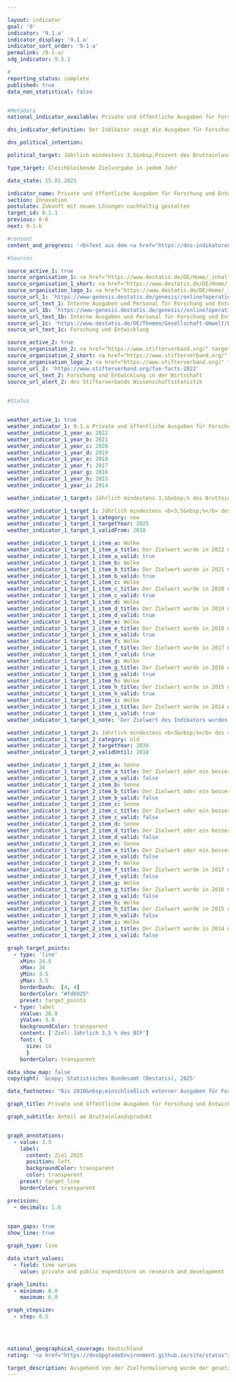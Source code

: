 ```yaml
---

layout: indicator        
goal: '9'        
indicator: '9.1.a'        
indicator_display: '9.1.a'        
indicator_sort_order: '9-1-a'        
permalink: /9-1-a/        
sdg_indicator: 9.5.1        

#
reporting_status: complete        
published: true        
data_non_statistical: false        


#Metadata        
national_indicator_available: Private und öffentliche Ausgaben für Forschung und Entwicklung        

dns_indicator_definition: Der Indikator zeigt die Ausgaben für Forschung und Entwicklung (<abbr title="Forschung und Entwicklung" tabindex="0">FuE</abbr>) von Wirtschaft, Staat und Hochschulen in Relation zum Bruttoinlandsprodukt (<abbr title="Bruttoinlandsprodukt" tabindex="0">BIP</abbr>).        

dns_political_intention:         

political_target: Jährlich mindestens 3,5&nbsp;Prozent des Bruttoinlandsprodukts (<abbr title="Bruttoinlandsprodukt" tabindex="0">BIP</abbr>) bis 2025        

type_target: Gleichbleibende Zielvorgabe in jedem Jahr        

data_state: 15.01.2025        

indicator_name: Private und öffentliche Ausgaben für Forschung und Entwicklung        
section: Innovation        
postulate: Zukunft mit neuen Lösungen nachhaltig gestalten        
target_id: 9.1.1        
previous: 8-6        
next: 9-1-b        

#content         
content_and_progress: '<b>Text aus dem <a href="https://dns-indikatoren.de/assets/Publikationen/Indikatorenberichte/2022.pdf">Indikatorenbericht 2022&nbsp;- Stand 31.10.2022</a></b><br><br>Forschung und Entwicklung (<abbr title="Forschung und Entwicklung" tabindex="0">FuE</abbr>) sind wissenschaftliche Tätigkeiten und werden definiert als schöpferische und systematische Arbeiten zur Erweiterung des Wissensstandes&nbsp;–&nbsp;einschließlich des Wissens über die Menschheit, die Kultur und die Gesellschaft&nbsp;–&nbsp;und zur Entwicklung neuer Anwendungen auf Basis des vorhandenen Wissens. Um <abbr title="Forschung und Entwicklung" tabindex="0">FuE</abbr> gegenüber verwandten Tätigkeiten abzugrenzen, wird als Hauptkriterium geprüft, ob ein nennenswertes Element von Neuheit oder Weiterentwicklung vorhanden ist.<br><br>Der Anteil der <abbr title="Forschung und Entwicklung" tabindex="0">FuE</abbr>-Ausgaben am Bruttoinlandsprodukt (<abbr title="Bruttoinlandsprodukt" tabindex="0">BIP</abbr>) wird jährlich vom Statistischen Bundesamt ermittelt. Die gesamten Ausgaben für <abbr title="Forschung und Entwicklung" tabindex="0">FuE</abbr> setzen sich aus den Ausgaben der Sektoren Staat (einschließlich privater Forschungseinrichtungen ohne Erwerbszweck), Hochschulen und Wirtschaft zusammen. Die Erhebungen und Berechnungen folgen den methodischen Empfehlungen des Frascati-Handbuchs der Organisation für wirtschaftliche Zusammenarbeit und Entwicklung (<abbr title="Organisation for Economic Co-operation and Development (Organisation für wirtschaftliche Zusammenarbeit und Entwicklung)" tabindex="0">OECD</abbr>) zu Statistiken über <abbr title="Forschung und Entwicklung" tabindex="0">FuE</abbr>, wodurch die internationale Vergleichbarkeit sichergestellt ist.<br><br>Im Jahr 2020&nbsp;lagen die gesamten <abbr title="Forschung und Entwicklung" tabindex="0">FuE</abbr>-Ausgaben in Deutschland bei 106,6&nbsp;Milliarden Euro. Dies entsprach einem Anteil von 3,1&nbsp;% am <abbr title="Bruttoinlandsprodukt" tabindex="0">BIP</abbr>. Damit lag der Wert 0,4&nbsp;Prozentpunkte unterhalb des gesetzten Zielwertes von jährlich mindestens 3,5&nbsp;% des <abbr title="Bruttoinlandsprodukt" tabindex="0">BIP</abbr> bis 2025. Bei Fortsetzung der bisherigen Entwicklung wird das anvisierte Ziel verfehlt.<br><br>Seit dem Jahr 2000&nbsp;ist der Anteil der <abbr title="Forschung und Entwicklung" tabindex="0">FuE</abbr>-Ausgaben am <abbr title="Bruttoinlandsprodukt" tabindex="0">BIP</abbr> in Deutschland um 0,7&nbsp;Prozentpunkte gestiegen. Insgesamt verdoppelten sich die <abbr title="Forschung und Entwicklung" tabindex="0">FuE</abbr>-Ausgaben seit 2000. Gegenüber dem Vorjahr 2019&nbsp;sanken jedoch die <abbr title="Forschung und Entwicklung" tabindex="0">FuE</abbr>-Ausgaben im ersten Corona-Jahr um 3,4&nbsp;Milliarden Euro. Dieser Rückgang beschränkt sich allerdings vollständig auf den Wirtschaftssektor, während in den anderen beiden Sektoren Anstiege zu verzeichnen waren.<br><br>Im Jahr 2020&nbsp;entfiel der weitaus größte Teil der <abbr title="Forschung und Entwicklung" tabindex="0">FuE</abbr>-Ausgaben in Deutschland mit 66,6&nbsp;% auf die Wirtschaft, mit 18,7&nbsp;% auf die Hochschulen und mit 14,6&nbsp;% auf staatliche und private Forschungseinrichtungen ohne Erwerbszweck. Das Personal in <abbr title="Forschung und Entwicklung" tabindex="0">FuE</abbr> umfasste dabei geschätzt 733&nbsp;831&nbsp;Personen (in Vollzeitäquivalenten), wobei jeweils nur der im Bereich <abbr title="Forschung und Entwicklung" tabindex="0">FuE</abbr> geleistete Anteil der Arbeitszeit berücksichtigt wurde. Das Personal ist zu 63,7&nbsp;% der Wirtschaft, zu 20,7&nbsp;% den Hochschulen und zu 15,6&nbsp;% den staatlichen und privaten Forschungseinrichtungen ohne Erwerbszweck zuzurechnen.<br><br>Im internationalen Vergleich der <abbr title="Organisation for Economic Co-operation and Development (Organisation für wirtschaftliche Zusammenarbeit und Entwicklung)" tabindex="0">OECD</abbr>-Mitgliedstaaten lag Deutschland 2020&nbsp;mit 3,1&nbsp;% knapp vor Dänemark mit 3,0&nbsp;% und Finnland mit 2,9&nbsp;% sowie über dem Durchschnitt der <abbr title="Europäische Union mit 27&nbsp;Mitgliedsstaaten (ohne das Vereinigte Königreich)" tabindex="0">EU-27</abbr>-Region von 2,2&nbsp;% und dem <abbr title="Organisation for Economic Co-operation and Development (Organisation für wirtschaftliche Zusammenarbeit und Entwicklung)" tabindex="0">OECD</abbr>-Durchschnitt von 2,7&nbsp;% des <abbr title="Bruttoinlandsprodukt" tabindex="0">BIP</abbr>. Acht Staaten, wie zum Beispiel Schweden (3,5&nbsp;%) oder Japan (3,3&nbsp;%), lagen hingegen vor Deutschland. Im nationalen Vergleich lag Baden-Württemberg mit zuletzt 5,7&nbsp;% (Jahr 2020) weit vor den übrigen Bundesländern; gefolgt von Bremen mit 3,7&nbsp;% und Bayern mit 3,4&nbsp;% des <abbr title="Bruttoinlandsprodukt" tabindex="0">BIP</abbr>.'                

#Sources        

source_active_1: true
source_organisation_1: <a href="https://www.destatis.de/DE/Home/_inhalt.html" target="_blank">Statistisches Bundesamt</a>
source_organisation_1_short: <a href="https://www.destatis.de/DE/Home/_inhalt.html" target="_blank">Statistisches Bundesamt</a>
source_organisation_logo_1: <a href="https://www.destatis.de/DE/Home/_inhalt.html" target="_blank"><img src="https://dnsTestEnvironment.github.io/dns-indicators/public/OrgImgDe/destatis.png" alt="Statistisches Bundesamt" title=" Klicken Sie hier um zur Homepage der Organisation Statistisches Bundesamt zu gelangen." style="height:60px; width:148px; border:transparent"/></a>
source_url_1: 'https://www-genesis.destatis.de/genesis//online?operation=table&code=21821-0001&bypass=true&levelindex=1&levelid=1622107294362&language=de'
source_url_text_1: Interne Ausgaben und Personal für Forschung und Entwicklung (Bund)&nbsp;–&nbsp;GENESIS online 21821-0001
source_url_1b: 'https://www-genesis.destatis.de/genesis//online?operation=table&code=21821-0002&bypass=true&levelindex=0&levelid=1660726117256&language=de'
source_url_text_1b: Interne Ausgaben und Personal für Forschung und Entwicklung (Länder)&nbsp;–&nbsp;GENESIS online 21821-0002
source_url_1c: 'https://www.destatis.de/DE/Themen/Gesellschaft-Umwelt/Bildung-Forschung-Kultur/Forschung-Entwicklung/_inhalt.html'
source_url_text_1c: Forschung und Entwicklung

source_active_2: true
source_organisation_2: <a href="https://www.stifterverband.org/" target="_blank" onclick="return confirm_alert('des Stifterverbands Wissenschaftsstatistik', 'De')">Stifterverband Wissenschaftsstatistik</a>
source_organisation_2_short: <a href="https://www.stifterverband.org/" target="_blank" onclick="return confirm_alert('des Stifterverbands Wissenschaftsstatistik', 'De')">Stifterverband Wissenschaftsstatistik</a>
source_organisation_logo_2: <a href="https://www.stifterverband.org/" target="_blank" onclick="return confirm_alert('des Stifterverbands Wissenschaftsstatistik', 'De')"><img src="https://dnsTestEnvironment.github.io/dns-indicators/public/OrgImgDe/svws.png" alt="Stifterverband Wissenschaftsstatistik" title=" Klicken Sie hier um zur Homepage der Organisation Stifterverband Wissenschaftsstatistik zu gelangen." style="height:60px; width:148px; border:transparent"/></a>
source_url_2: 'https://www.stifterverband.org/fue-facts-2022'
source_url_text_2: Forschung und Entwicklung in der Wirtschaft
source_url_alert_2: des Stifterverbands Wissenschaftsstatistik
        

#Status        


weather_active_1: true
weather_indicator_1: 9.1.a Private und öffentliche Ausgaben für Forschung und Entwicklung
weather_indicator_1_year_a: 2022
weather_indicator_1_year_b: 2021
weather_indicator_1_year_c: 2020
weather_indicator_1_year_d: 2019
weather_indicator_1_year_e: 2018
weather_indicator_1_year_f: 2017
weather_indicator_1_year_g: 2016
weather_indicator_1_year_h: 2015
weather_indicator_1_year_i: 2014

weather_indicator_1_target: Jährlich mindestens 3,5&nbsp;% des Bruttoinlandsprodukts (<abbr title="Bruttoinlandsprodukt" tabindex="0">BIP</abbr>) bis 2025

weather_indicator_1_target_1: Jährlich mindestens <b>3,5&nbsp;%</b> des <abbr title="Bruttoinlandsprodukt" tabindex="0">BIP</abbr> bis <b>2025</b>
weather_indicator_1_target_1_category: new
weather_indicator_1_target_1_targetYear: 2025
weather_indicator_1_target_1_validFrom: 2018

weather_indicator_1_target_1_item_a: Wolke
weather_indicator_1_target_1_item_a_title: Der Zielwert wurde in 2022 nicht erreicht, aber die durchschnittliche Entwicklung wies in die gewünschte Richtung.
weather_indicator_1_target_1_item_a_valid: true
weather_indicator_1_target_1_item_b: Wolke
weather_indicator_1_target_1_item_b_title: Der Zielwert wurde in 2021 nicht erreicht, aber die durchschnittliche Entwicklung wies in die gewünschte Richtung.
weather_indicator_1_target_1_item_b_valid: true
weather_indicator_1_target_1_item_c: Wolke
weather_indicator_1_target_1_item_c_title: Der Zielwert wurde in 2020 nicht erreicht, aber die durchschnittliche Entwicklung wies in die gewünschte Richtung.
weather_indicator_1_target_1_item_c_valid: true
weather_indicator_1_target_1_item_d: Wolke
weather_indicator_1_target_1_item_d_title: Der Zielwert wurde in 2019 nicht erreicht, aber die durchschnittliche Entwicklung wies in die gewünschte Richtung.
weather_indicator_1_target_1_item_d_valid: true
weather_indicator_1_target_1_item_e: Wolke
weather_indicator_1_target_1_item_e_title: Der Zielwert wurde in 2018 nicht erreicht, aber die durchschnittliche Entwicklung wies in die gewünschte Richtung.
weather_indicator_1_target_1_item_e_valid: true
weather_indicator_1_target_1_item_f: Wolke
weather_indicator_1_target_1_item_f_title: Der Zielwert wurde in 2017 nicht erreicht, aber die durchschnittliche Entwicklung wies in die gewünschte Richtung.
weather_indicator_1_target_1_item_f_valid: true
weather_indicator_1_target_1_item_g: Wolke
weather_indicator_1_target_1_item_g_title: Der Zielwert wurde in 2016 nicht erreicht, aber die durchschnittliche Entwicklung wies in die gewünschte Richtung.
weather_indicator_1_target_1_item_g_valid: true
weather_indicator_1_target_1_item_h: Wolke
weather_indicator_1_target_1_item_h_title: Der Zielwert wurde in 2015 nicht erreicht, aber die durchschnittliche Entwicklung wies in die gewünschte Richtung.
weather_indicator_1_target_1_item_h_valid: true
weather_indicator_1_target_1_item_i: Wolke
weather_indicator_1_target_1_item_i_title: Der Zielwert wurde in 2014 nicht erreicht, aber die durchschnittliche Entwicklung wies in die gewünschte Richtung.
weather_indicator_1_target_1_item_i_valid: true
weather_indicator_1_target_1_note: 'Der Zielwert des Indikators wurden im Rahmen der <a href="https://www.bundesregierung.de/resource/blob/975274/1546450/c32ed8ebe3b82eb22e3daa78b01bcf31/2018-11-07-aktualisierung-dns-2018-data.pdf?download=1">Aktualisierung der Deutschen Nachhaltigkeitsstrategie 2018</a> an die Vereinbarungen im Koalitionsvertrag angepasst. Seit Inkrafttreten dieses Beschlusses gilt für den Indikator das geänderte Ziel (3,5&nbsp;% bis 2025).'

weather_indicator_1_target_2: Jährlich mindestens <b>3&nbsp;%</b> des <abbr title="Bruttoinlandsprodukt" tabindex="0">BIP</abbr> bis <b>2030</b>
weather_indicator_1_target_2_category: old
weather_indicator_1_target_2_targetYear: 2030
weather_indicator_1_target_2_validUntil: 2018

weather_indicator_1_target_2_item_a: Sonne
weather_indicator_1_target_2_item_a_title: Der Zielwert oder ein besserer Wert wurde in 2022 erreicht und die durchschnittliche Veränderung deutete nicht in Richtung einer Verschlechterung.
weather_indicator_1_target_2_item_a_valid: false
weather_indicator_1_target_2_item_b: Sonne
weather_indicator_1_target_2_item_b_title: Der Zielwert oder ein besserer Wert wurde in 2021 erreicht und die durchschnittliche Veränderung deutete nicht in Richtung einer Verschlechterung.
weather_indicator_1_target_2_item_b_valid: false
weather_indicator_1_target_2_item_c: Sonne
weather_indicator_1_target_2_item_c_title: Der Zielwert oder ein besserer Wert wurde in 2020 erreicht und die durchschnittliche Veränderung deutete nicht in Richtung einer Verschlechterung.
weather_indicator_1_target_2_item_c_valid: false
weather_indicator_1_target_2_item_d: Sonne
weather_indicator_1_target_2_item_d_title: Der Zielwert oder ein besserer Wert wurde in 2019 erreicht und die durchschnittliche Veränderung deutete nicht in Richtung einer Verschlechterung.
weather_indicator_1_target_2_item_d_valid: false
weather_indicator_1_target_2_item_e: Sonne
weather_indicator_1_target_2_item_e_title: Der Zielwert oder ein besserer Wert wurde in 2018 erreicht und die durchschnittliche Veränderung deutete nicht in Richtung einer Verschlechterung.
weather_indicator_1_target_2_item_e_valid: false
weather_indicator_1_target_2_item_f: Wolke
weather_indicator_1_target_2_item_f_title: Der Zielwert wurde in 2017 nicht erreicht, aber die durchschnittliche Entwicklung wies in die gewünschte Richtung.
weather_indicator_1_target_2_item_f_valid: false
weather_indicator_1_target_2_item_g: Wolke
weather_indicator_1_target_2_item_g_title: Der Zielwert wurde in 2016 nicht erreicht, aber die durchschnittliche Entwicklung wies in die gewünschte Richtung.
weather_indicator_1_target_2_item_g_valid: false
weather_indicator_1_target_2_item_h: Wolke
weather_indicator_1_target_2_item_h_title: Der Zielwert wurde in 2015 nicht erreicht, aber die durchschnittliche Entwicklung wies in die gewünschte Richtung.
weather_indicator_1_target_2_item_h_valid: false
weather_indicator_1_target_2_item_i: Wolke
weather_indicator_1_target_2_item_i_title: Der Zielwert wurde in 2014 nicht erreicht, aber die durchschnittliche Entwicklung wies in die gewünschte Richtung.
weather_indicator_1_target_2_item_i_valid: false        

graph_target_points:
  - type: 'line'
    xMin: 24.5
    xMax: 34
    yMin: 3.5
    yMax: 3.5
    borderDash:  [4, 4]
    borderColor: "#fd6925"
    preset: target_points
  - type: label
    xValue: 28.8
    yValue: 3.8
    backgroundColor: transparent
    content: ['Ziel: Jährlich 3,5 % des BIP']
    font: {
      size: 14
      }
    borderColor: transparent        

data_show_map: false        
copyright: '&copy; Statistisches Bundesamt (Destatis), 2025'        

data_footnotes: "Bis 2010&nbsp;einschließlich externer Ausgaben für Forschung und Entwicklung.<br>• Ab 2016&nbsp;geänderte Berechnungsmethodik.<br>•  Berechnungsstand Bruttoinlandsprodukt: Januar 2024. <br>• Datenreihe wurde  korrigiert.<br>• 2022&nbsp;vorläufige Daten."        

graph_title: Private und öffentliche Ausgaben für Forschung und Entwicklung        

graph_subtitle: Anteil am Bruttoinlandsprodukt        


graph_annotations:
  - value: 3.5
    label:
      content: Ziel 2025
      position: left
      backgroundColor: transparent
      color: transparent
    preset: target_line
    borderColor: transparent        

precision: 
  - decimals: 1.0
            

span_gaps: true        
show_line: true        

graph_type: line        

data_start_values: 
  - field: time series
    value: private and public expenditure on research and development        

graph_limits: 
  - minimum: 0.0
    maximum: 6.0        

graph_stepsize: 
  - step: 0.5
            

                        

national_geographical_coverage: Deutschland                
rating: '<a href="https://dnsUpgradeEnvironment.github.io/site/status"><img src="https://sdg-indikatoren.de/public/Wettersymbole/Wolke.png" title="Der Zielwert wurde in 2022 nicht erreicht, aber die durchschnittliche Entwicklung wies in die gewünschte Richtung." alt="Wettersymbol Wolke"/></a>'        

target_description: Ausgehend von der Zielformulierung wurde der gesetzte Zielwert 2022&nbsp;wiederholt nicht eingehalten. Da die durchschnittliche Entwicklung der letzten sechs Jahre jedoch in Richtung einer Steigerung weist, wird der Indikator 9.1.a für das Jahr 2022&nbsp;mit „Wolke“ bewertet.        
---
```


